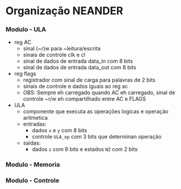 # Organização NEANDER

### Modulo - ULA

* reg AC
	* sinal (~r)w para ~leitura/escrita
	* sinais de controle clk e cl
	* sinal de dados de entrada data_in com 8 bits
	* sinal de dados de entrada data_out com 8 bits
* reg flags
	* registrador com sinal de carga para palavras de 2 bits
	* sinais de controle e dados iguais ao reg ac
	* OBS: Sempre eh carregado quando AC eh carregado, sinal de controle ~r/w eh compartilhado entre AC e FLAGS
* ULA
	* componente que executa as operações logicas e operação aritmetica
	* entradas:
		* dados `x` e `y` com 8 bits
		* controle `ULA_op` com 3 bits que determinan operação
	* saidas:
		* dados `s` com 8 bits e estados `NZ` com 2 bits

### Modulo - Memoria

### Modulo - Controle
